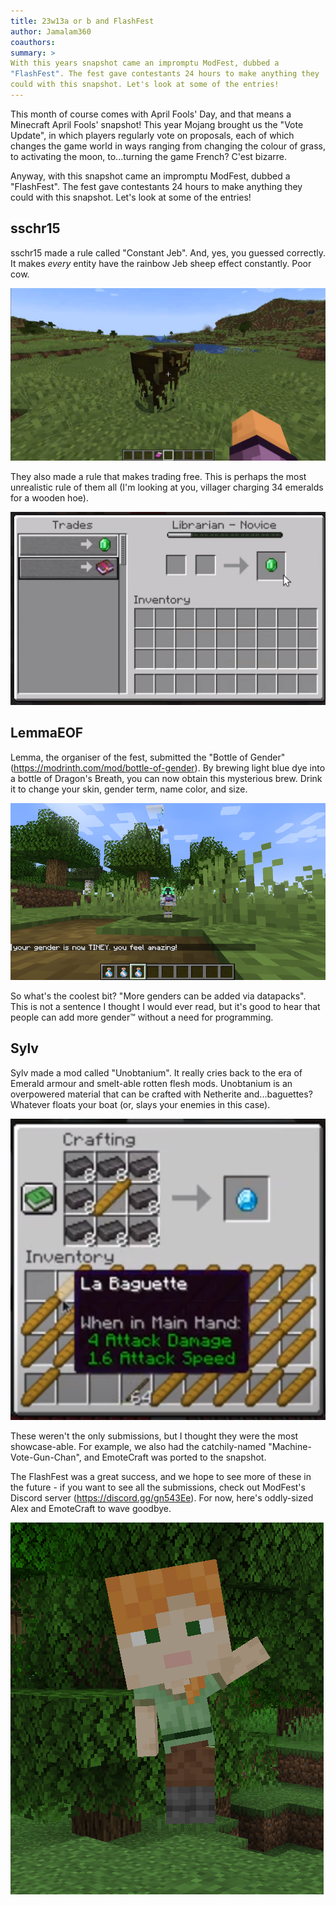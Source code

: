 ```yaml
---
title: 23w13a or b and FlashFest
author: Jamalam360
coauthors:
summary: >
With this years snapshot came an impromptu ModFest, dubbed a
"FlashFest". The fest gave contestants 24 hours to make anything they
could with this snapshot. Let's look at some of the entries!
---
```


This month of course comes with April Fools' Day, and that means a Minecraft
April Fools' snapshot! This year Mojang brought us the "Vote Update", in which
players regularly vote on proposals, each of which changes the game world in
ways ranging from changing the colour of grass, to activating the moon,
to...turning the game French? C'est bizarre.

Anyway, with this snapshot came an impromptu ModFest, dubbed a "FlashFest". The
fest gave contestants 24 hours to make anything they could with this snapshot.
Let's look at some of the entries!

## sschr15

sschr15 made a rule called "Constant Jeb". And, yes, you guessed correctly. It
makes _every_ entity have the rainbow Jeb sheep effect constantly. Poor cow.

![Constant Jeb: Cow](assets/constant-jeb-cow.png)

They also made a rule that makes trading free. This is perhaps the most
unrealistic rule of them all (I'm looking at you, villager charging 34 emeralds
for a wooden hoe).

![Free Trading!](assets/free-trades.png)

## LemmaEOF

Lemma, the organiser of the fest, submitted the "Bottle of Gender"
(https://modrinth.com/mod/bottle-of-gender). By brewing light blue dye into a
bottle of Dragon's Breath, you can now obtain this mysterious brew. Drink it to
change your skin, gender term, name color, and size.

![Tiny gender?](assets/tiny-gender.png)

So what's the coolest bit? "More genders can be added via datapacks". This is
not a sentence I thought I would ever read, but it's good to hear that people
can add more gender™ without a need for programming.

## Sylv

Sylv made a mod called "Unobtanium". It really cries back to the era of Emerald
armour and smelt-able rotten flesh mods. Unobtanium is an overpowered material
that can be crafted with Netherite and...baguettes? Whatever floats your boat
(or, slays your enemies in this case).

![Unobtanium?](assets/unobtanium.png)

These weren't the only submissions, but I thought they were the most
showcase-able. For example, we also had the catchily-named
"Machine-Vote-Gun-Chan", and EmoteCraft was ported to the snapshot.

The FlashFest was a great success, and we hope to see more of these in the
future - if you want to see all the submissions, check out ModFest's Discord
server (https://discord.gg/gn543Ee). For now, here's oddly-sized Alex and
EmoteCraft to wave goodbye.

![EmoteCraft](assets/emotecraft.png)
